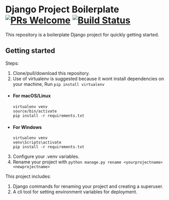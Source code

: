 # Django Project Boilerplate [![PRs Welcome](https://img.shields.io/badge/PRs-welcome-brightgreen.svg?style=flat-square)](http://makeapullrequest.com) [![Build Status](https://travis-ci.com/samyakgaur/django-static-boilerplate.svg?branch=master)](https://travis-ci.com/samyakgaur/django-static-boilerplate)

This repository is a boilerplate Django project for quickly getting started.

## Getting started

Steps:

1. Clone/pull/download this repository.
2. Use of virtualenv is suggested because it wont install dependencies on your machine, Run `pip install virtualenv`
  * #### For macOS/Linux
     ```
     virtualenv venv
     source/bin/activate
     pip install -r requirements.txt
     ```
   * #### For Windows
     ```
     virtualenv venv
     venv\Scripts\activate
     pip install -r requirements.txt
     ```
3. Configure your .venv variables.
4. Rename your project with `python manage.py rename <yourprojectname> <newprojectname>`

This project includes:
1. Django commands for renaming your project and creating a superuser.
2. A cli tool for setting environment variables for deployment.
